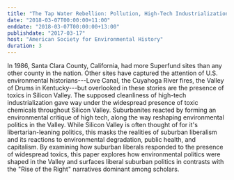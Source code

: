 ```yaml
---
title: "The Tap Water Rebellion: Pollution, High-Tech Industrialization, and Suburban Politics in Silicon Valley"
date: "2018-03-07T00:00:00+11:00"
enddate: "2018-03-07T00:00:00+13:00"
publishdate: "2017-03-17"
host: "American Society for Environmental History"
duration: 3
---
```


In 1986, Santa Clara County, California, had more Superfund sites than any other county in the nation. Other sites have captured the attention of U.S. environmental historians---Love Canal, the Cuyahoga River fires, the Valley of Drums in Kentucky---but overlooked in these stories are the presence of toxics in Silicon Valley. The supposed cleanliness of high-tech industrialization gave way under the widespread presence of toxic chemicals throughout Silicon Valley. Suburbanites reacted by forming an environmental critique of high tech, along the way reshaping environmental politics in the Valley. While Silicon Valley is often thought of for it's libertarian-leaning politics, this masks the realities of suburban liberalism and its reactions to environmental degradation, public health, and capitalism. By examining how suburban liberals responded to the presence of widespread toxics, this paper explores how environmental politics were shaped in the Valley and surfaces liberal suburban politics in contrasts with the "Rise of the Right" narratives dominant among scholars. 
